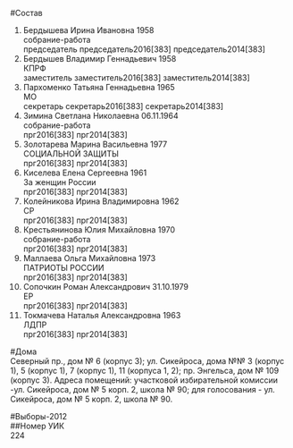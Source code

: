 #Состав  
1. Бердышева Ирина Ивановна 1958  
    собрание-работа  
    председатель председатель2016[383] председатель2014[383]  
2. Бердышев Владимир Геннадьевич 1958  
    КПРФ  
    заместитель заместитель2016[383] заместитель2014[383]  
3. Пархоменко Татьяна Геннадьевна 1965  
    МО  
    секретарь секретарь2016[383] секретарь2014[383]  
4. Зимина Светлана Николаевна 06.11.1964  
    собрание-работа  
    прг2016[383] прг2014[383]  
5. Золотарева Марина Васильевна 1977  
    СОЦИАЛЬНОЙ ЗАЩИТЫ  
    прг2016[383] прг2014[383]  
6. Киселева Елена Сергеевна 1961  
    За женщин России  
    прг2016[383] прг2014[383]  
7. Колейникова Ирина Владимировна 1962  
    СР  
    прг2016[383] прг2014[383]  
8. Крестьянинова Юлия Михайловна 1970  
    собрание-работа  
    прг2016[383] прг2014[383]  
9. Маллаева Ольга Михайловна 1973  
    ПАТРИОТЫ РОССИИ  
    прг2016[383] прг2014[383]  
10. Сопочкин Роман Александрович 31.10.1979  
    ЕР  
    прг2016[383] прг2014[383]  
11. Токмачева Наталья Александровна 1963  
    ЛДПР  
    прг2016[383] прг2014[383]  
  
#Дома  
Северный пр., дом № 6 (корпус 3); ул. Сикейроса, дома №№ 3 (корпус 1), 5 (корпус 1), 7 (корпус 1), 11 (корпуса 1, 2); пр. Энгельса, дом № 109 (корпус 3). Адреса помещений: участковой избирательной комиссии -ул. Сикейроса, дом № 5 корп. 2, школа № 90; для голосования - ул. Сикейроса, дом № 5 корп. 2, школа № 90.  
  
#Выборы-2012  
##Номер УИК  
224  
